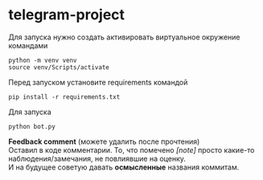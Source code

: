 # telegram-project

Для запуска нужно создать активировать виртуальное окружение командами

```
python -m venv venv
source venv/Scripts/activate
```
Перед запуском установите requirements командой

```
pip install -r requirements.txt
```
Для запуска
```
python bot.py
```


**Feedback comment** (можете удалить после прочтения)<br/>
Оставил в коде комментарии. То, что помечено *\[note\]* просто какие-то наблюдения/замечания, не повлиявшие на оценку.<br/>
И на будущее советую давать __осмысленные__ названия коммитам.